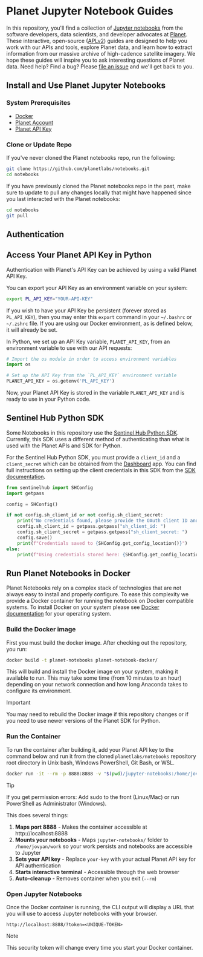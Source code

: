 # Planet Jupyter Notebook Guides

In this repository, you'll find a collection of [Jupyter notebooks](http://jupyter-notebook-beginner-guide.readthedocs.io/en/latest/what_is_jupyter.html) from the software developers, data scientists, and developer advocates at [Planet](https://www.planet.com/). These interactive, open-source ([APLv2](LICENSE)) guides are designed to help you work with our APIs and tools, explore Planet data, and learn how to extract information from our massive archive of high-cadence satellite imagery. We hope these guides will inspire you to ask interesting questions of Planet data. Need help? Find a bug? Please [file an issue](https://github.com/planetlabs/notebooks/issues/new) and we'll get back to you.

## Install and Use Planet Jupyter Notebooks

### System Prerequisites
* [Docker](https://docs.docker.com/get-started/get-docker/)
* [Planet Account](https://insights.planet.com/sign-up)
* [Planet API Key](https://www.planet.com/account/)

### Clone or Update Repo

If you've never cloned the Planet notebooks repo, run the following:

```bash
git clone https://github.com/planetlabs/notebooks.git
cd notebooks
```

If you have previously cloned the Planet notebooks repo in the past, make sure to update to pull any changes locally that might have happened since you last interacted with the Planet notebooks:

```bash
cd notebooks
git pull
``` 

## Authentication

## Access Your Planet API Key in Python

Authentication with Planet's API Key can be achieved by using a valid Planet API Key.

You can export your API Key as an environment variable on your system:

```bash
export PL_API_KEY="YOUR-API-KEY"
```

If you wish to have your API Key be persistent (forever stored as ```PL_API_KEY```), then you may enter this ```export``` command in your ```~/.bashrc``` or ```~/.zshrc``` file. If you are using our Docker environment, as is defined below, it will already be set.

In Python, we set up an API Key variable, ```PLANET_API_KEY```, from an environment variable to use with our API requests:

```python
# Import the os module in order to access environment variables
import os

# Set up the API Key from the `PL_API_KEY` environment variable
PLANET_API_KEY = os.getenv('PL_API_KEY')
```

Now, your Planet API Key is stored in the variable ```PLANET_API_KEY``` and is ready to use in your Python code.

## Sentinel Hub Python SDK
Some Notebooks in this repository use the [Sentinel Hub Python SDK](https://sentinelhub-py.readthedocs.io/en/latest/index.html).  Currently, this SDK uses a different method of authenticating than what is used with the Planet APIs and SDK for Python. 

For the Sentinel Hub Python SDK, you must provide a ```client_id``` and a ```client_secret``` which can be obtained from the [Dashboard](https://apps.sentinel-hub.com/dashboard/) app. You can find full instructions on setting up the client credentials in this SDK from the [SDK documentation](https://sentinelhub-py.readthedocs.io/en/latest/configure.html).

```python
from sentinelhub import SHConfig 
import getpass

config = SHConfig()

if not config.sh_client_id or not config.sh_client_secret:
    print("No credentials found, please provide the OAuth client ID and secret.")
    config.sh_client_id = getpass.getpass("sh_client_id: ")
    config.sh_client_secret = getpass.getpass("sh_client_secret: ")
    config.save()
    print(f"Credentials saved to {SHConfig.get_config_location()}")
else:
    print(f"Using credentials stored here: {SHConfig.get_config_location()}")
```

## Run Planet Notebooks in Docker
Planet Notebooks rely on a complex stack of technologies that are not always easy to install and properly configure. To ease this complexity we provide a Docker container for running the notebook on Docker compatible systems. To install Docker on your system please see [Docker documentation](https://docs.docker.com/get-started/get-docker/) for your operating system.

### Build the Docker image

First you must build the docker image. After checking out the repository, you run:

```bash
docker build -t planet-notebooks planet-notebook-docker/
```

This will build and install the Docker image on your system, making it available to run. This may take some time (from 10 minutes to an hour) depending on your network connection and how long Anaconda takes to configure its environment.

> [!IMPORTANT]
> You may need to rebuild the Docker image if this repository changes or if you need to use newer versions of the Planet SDK for Python.  

### Run the Container
To run the container after building it, add your Planet API key to the command below and run it from the cloned `planetlabs/notebooks` repository root directory in Unix bash, Windows PowerShell, Git Bash, or WSL.

```bash
docker run -it --rm -p 8888:8888 -v "$(pwd)/jupyter-notebooks:/home/jovyan/work" -e PL_API_KEY='your-key' planet-notebooks
```

> [!TIP]
> If you get permission errors: Add sudo to the front (Linux/Mac) or run PowerShell as Administrator (Windows).

This does several things:  

1. **Maps port 8888** - Makes the container accessible at http://localhost:8888
2. **Mounts your notebooks** - Maps `jupyter-notebooks/` folder to `/home/jovyan/work` so your work persists and notebooks are accessible to Jupyter
3. **Sets your API key** - Replace `your-key` with your actual Planet API key for API authentication
4. **Starts interactive terminal** - Accessible through the web browser
5. **Auto-cleanup** - Removes container when you exit (`--rm`)

### Open Jupyter Notebooks
Once the Docker container is running, the CLI output will display a URL that you will use to access Jupyter notebooks
with your browser.
```
http://localhost:8888/?token=<UNIQUE-TOKEN>
```

> [!NOTE]  
> This security token will change every time you start your Docker container.

